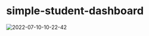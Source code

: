 # simple-student-dashboard
![2022-07-10-10-22-42](https://user-images.githubusercontent.com/90817505/178153172-abc15cba-7a84-4b9b-8e84-c0eb2ed88e77.gif)
